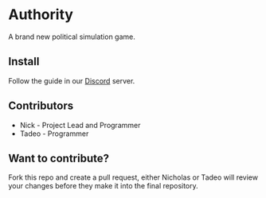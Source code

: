 # Authority
A brand new political simulation game.

## Install
Follow the guide in our [Discord](https://discord.gg/TAHJ5NNGQT) server.

## Contributors
* Nick - Project Lead and Programmer
* Tadeo - Programmer

## Want to contribute?
Fork this repo and create a pull request, either Nicholas or Tadeo will review your changes before they make it into the final repository.
